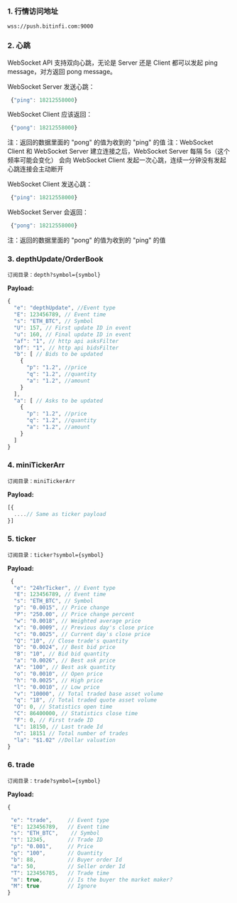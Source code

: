 ### 1. 行情访问地址
```
wss://push.bitinfi.com:9000

```  

### 2. 心跳

WebSocket API 支持双向心跳，无论是 Server 还是 Client 都可以发起 ping message，对方返回 pong message。

WebSocket Server 发送心跳：

```javascript
 {"ping": 18212558000}
```

WebSocket Client 应该返回：


```javascript
 {"pong": 18212558000}
```


注：返回的数据里面的 "pong" 的值为收到的 "ping" 的值 注：WebSocket Client 和 WebSocket Server 建立连接之后，WebSocket Server 每隔 5s（这个频率可能会变化） 会向 WebSocket Client 发起一次心跳，连续一分钟没有发起心跳连接会主动断开

WebSocket Client 发送心跳：

```javascript
 {"ping": 18212558000}
```

WebSocket Server 会返回：


```javascript
 {"pong": 18212558000}
```

注：返回的数据里面的 "pong" 的值为收到的 "ping" 的值

### 3. depthUpdate/OrderBook

```
订阅目录：depth?symbol={symbol}
```

**Payload:**
```javascript
{
  "e": "depthUpdate", //Event type
  "E": 123456789, // Event time
  "s": "ETH_BTC", // Symbol
  "U": 157, // First update ID in event
  "u": 160, // Final update ID in event
  "af": "1", // http api asksFilter
  "bf": "1", // http api bidsFilter
  "b": [ // Bids to be updated
    {
      "p": "1.2", //price
      "q": "1.2", //quantity
      "a": "1.2", //amount
    }
  ],
  "a": [ // Asks to be updated
    {
      "p": "1.2", //price
      "q": "1.2", //quantity
      "a": "1.2", //amount
    }
  ]
}
```

### 4. miniTickerArr

```
订阅目录：miniTickerArr 
```
**Payload:**
```javascript
[{
  ....// Same as ticker payload
}]
```

### 5. ticker
```
订阅目录：ticker?symbol={symbol}
```

**Payload:**
```javascript
 {
  "e": "24hrTicker", // Event type
  "E": 123456789, // Event time
  "s": "ETH_BTC", // Symbol
  "p": "0.0015", // Price change
  "P": "250.00", // Price change percent
  "w": "0.0018", // Weighted average price
  "x": "0.0009", // Previous day's close price
  "c": "0.0025", // Current day's close price
  "Q": "10", // Close trade's quantity
  "b": "0.0024", // Best bid price
  "B": "10", // Bid bid quantity
  "a": "0.0026", // Best ask price
  "A": "100", // Best ask quantity
  "o": "0.0010", // Open price
  "h": "0.0025", // High price
  "l": "0.0010", // Low price
  "v": "10000", // Total traded base asset volume
  "q": "18", // Total traded quote asset volume
  "O": 0, // Statistics open time
  "C": 86400000, // Statistics close time
  "F": 0, // First trade ID
  "L": 18150, // Last trade Id
  "n": 18151 // Total number of trades
  "la": "$1.02" //Dollar valuation
}
```


### 6. trade
```
订阅目录：trade?symbol={symbol}
```

**Payload:**
```javascript
{

 "e": "trade",     // Event type
 "E": 123456789,   // Event time
 "s": "ETH_BTC",    // Symbol
 "t": 12345,       // Trade ID
 "p": "0.001",     // Price
 "q": "100",       // Quantity
 "b": 88,          // Buyer order Id
 "a": 50,          // Seller order Id
 "T": 123456785,   // Trade time
 "m": true,        // Is the buyer the market maker?
 "M": true         // Ignore
}
```
